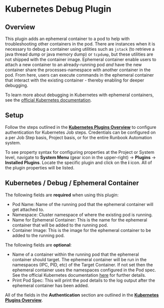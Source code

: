 # Kubernetes Debug Plugin

## Overview

This plugin adds an ephemeral container to a pod to help with troubleshooting other containers in the pod.  There are instances when it is necessary to debug a container using 
utilities such as `jstack` (to retrieve a java thread dump or java memory dump) or `tcpdump`, but these utilities are not shipped with the container image. Ephemeral container enable
users to attach a new container to an already-running pod _and_ have the new container share the processes-namespace with another container in the pod. From here, users can execute commands 
in the ephemeral container that interact with the existing container - thereby enabling for deeper debugging. 

To learn more about debugging in Kubernetes with ephemeral containers, see the [official Kubernetes documentation](https://kubernetes.io/docs/tasks/debug/debug-application/debug-running-pod/#ephemeral-container).

## Setup

Follow the steps outlined in the [**Kubernetes Plugins Overview**](/manual/plugins/kubernetes-plugins-overview) to configure authentication for Kubernetes Job steps.
Credentials can be configured on a per Job Step basis, Project basis, or for the entire Runbook Automation system.

To see property syntax for configuring properties at the Project or System level, navigate to **System Menu** (gear icon in the upper-right) -> **Plugins** -> **Installed Plugins**.
Locate the specific plugin and click on the **i** icon.  All of the plugin properties will be listed.

## Kubernetes / Debug / Ephemeral Container

The following fields are **required** when using this plugin:

* Pod Name: Name of the running pod that the ephemeral container will get attached to.
* Namespace: Cluster namespace of where the existing pod is running.
* Name for Ephemeral Container: This is the name for the ephemeral container that will be added to the running pod.
* Container Image: This is the image for the ephemeral container to be added to the running pod.

The following fields are **optional**:
* Name of a container within the running pod that the ephemeral container should target. The ephemeral container will be run in the namespaces (IPC, PID, etc) of the Target Container. If not set then the ephemeral container uses the namespaces configured in the Pod spec. See the official Kubernetes documentation [here](https://kubernetes.io/docs/tasks/debug/debug-application/debug-running-pod/#ephemeral-container) for further details.
* Print Pod Spec: This will print the pod details to the log output after the ephemeral container has been added.

All of the fields in the **Authentication** section are outlined in the [**Kubernetes Plugins Overview**](/manual/plugins/kubernetes-plugins-overview).